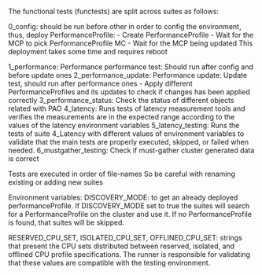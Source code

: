The functional tests (functests) are split across suites as follows:

0_config: should be run before other in order to config the environment, thus, deploy PerformanceProfile:
    - Create PerformanceProfile
    - Wait for the MCP to pick PerformanceProfile MC
    - Wait for the MCP being updated
This deployment takes some time and requires reboot

1_performance: Performance performance test: Should run after config and before update ones
2_performance_update: Performance update: Update test, should run after performance ones
    - Apply different PerformanceProfiles and its updates to check if changes has been applied correctly
3_performance_status: Check the status of different objects related with PAO
4_latency: Runs tests of latency measurement tools and verifies the measurements are in the expected range according to the values of the latency environment variables
5_latency_testing: Runs the tests of suite 4_Latency with different values of environment variables to validate that the main tests are properly executed, skipped, or failed when needed.
6_mustgather_testing: Check if must-gather cluster generated data is correct 

Tests are executed in order of file-names
So be careful with renaming existing or adding new suites

Environment variables:
DISCOVERY_MODE: to get an already deployed performanceProfile.
If DISCOVERY_MODE set to true the suites will search for a PerformanceProfile on the cluster and use it.
If no PerformanceProfile is found, that suites will be skipped.

RESERVED_CPU_SET, ISOLATED_CPU_SET, OFFLINED_CPU_SET: strings that present the CPU sets distributed between reserved, isolated, and offlined CPU profile specifications. The runner is responsible for validating that these values are compatible with the testing environment. 